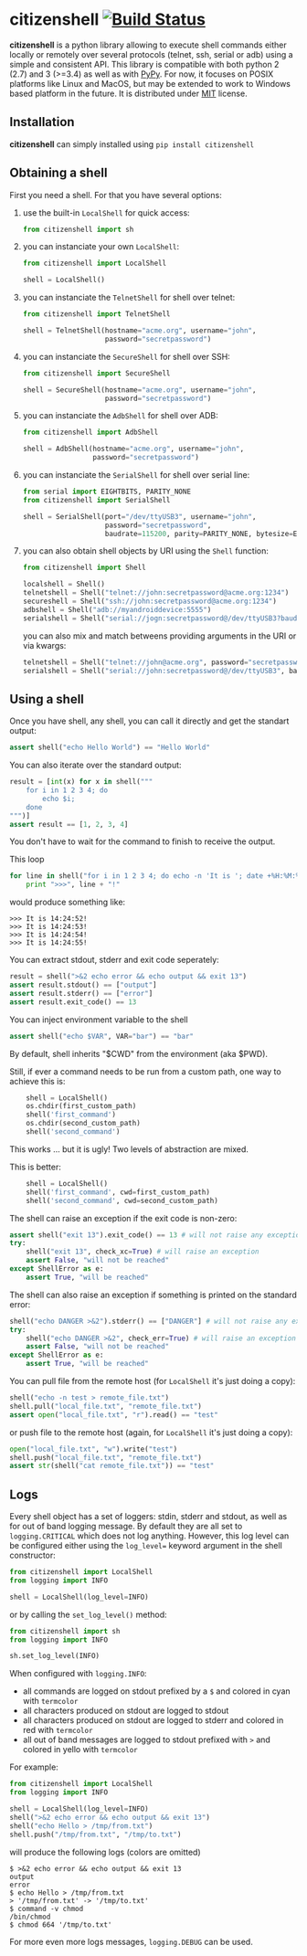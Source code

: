 # citizenshell [![Build Status](https://travis-ci.org/meuter/citizenshell.svg?branch=master)](https://travis-ci.org/meuter/citizenshell)

__citizenshell__ is a python library allowing to execute shell commands either locally or remotely over several protocols (telnet, ssh, serial or adb) using a simple and consistent API. This library is compatible with both python 2 (2.7) and 3 (>=3.4) as well as with [PyPy](https://pypy.org/). For now, it focuses on POSIX platforms like Linux and MacOS, but may be extended to work to Windows based platform in the future. It is distributed under
[MIT](https://opensource.org/licenses/MIT) license.

## Installation

__citizenshell__ can simply installed using `pip install citizenshell`

## Obtaining a shell

First you need a shell. For that you have several options:

1. use the built-in `LocalShell` for quick access:

    ```python
    from citizenshell import sh
    ```

2. you can instanciate your own `LocalShell`:

    ```python
    from citizenshell import LocalShell

    shell = LocalShell()
    ```

3. you can instanciate the `TelnetShell` for shell over telnet:

    ```python
    from citizenshell import TelnetShell

    shell = TelnetShell(hostname="acme.org", username="john",
                        password="secretpassword")
    ```

4. you can instanciate the `SecureShell` for shell over SSH:

    ```python
    from citizenshell import SecureShell

    shell = SecureShell(hostname="acme.org", username="john",
                        password="secretpassword")
    ```

5. you can instanciate the `AdbShell` for shell over ADB:

    ```python
    from citizenshell import AdbShell

    shell = AdbShell(hostname="acme.org", username="john",
                     password="secretpassword")
    ```

6. you can instanciate the `SerialShell` for shell over serial line:

    ```python
    from serial import EIGHTBITS, PARITY_NONE
    from citizenshell import SerialShell

    shell = SerialShell(port="/dev/ttyUSB3", username="john",
                        password="secretpassword",
                        baudrate=115200, parity=PARITY_NONE, bytesize=EIGHTBITS)
    ```

7. you can also obtain shell objects by URI using the `Shell` function:

    ```python
    from citizenshell import Shell

    localshell = Shell()
    telnetshell = Shell("telnet://john:secretpassword@acme.org:1234")
    secureshell = Shell("ssh://john:secretpassword@acme.org:1234")
    adbshell = Shell("adb://myandroiddevice:5555")
    serialshell = Shell("serial://jogn:secretpassword@/dev/ttyUSB3?baudrate=115200")
    ```

    you can also mix and match betweens providing arguments in the URI or via kwargs:

    ```python
    telnetshell = Shell("telnet://john@acme.org", password="secretpassword", port=1234)
    serialshell = Shell("serial://john:secretpassword@/dev/ttyUSB3", baudrate=115200)
    ```

## Using a shell

Once you have shell, any shell, you can call it directly and get the standart output:

```python
assert shell("echo Hello World") == "Hello World"
```

You can also iterate over the standard output:

```python
result = [int(x) for x in shell("""
    for i in 1 2 3 4; do
        echo $i;
    done
""")]
assert result == [1, 2, 3, 4]
```

You don't have to wait for the command to finish to receive the output.

This loop

```python
for line in shell("for i in 1 2 3 4; do echo -n 'It is '; date +%H:%M:%S; sleep 1; done", wait=False)
    print ">>>", line + "!"
```

would produce something like:

```text
>>> It is 14:24:52!
>>> It is 14:24:53!
>>> It is 14:24:54!
>>> It is 14:24:55!
```

You can extract stdout, stderr and exit code seperately:

```python
result = shell(">&2 echo error && echo output && exit 13")
assert result.stdout() == ["output"]
assert result.stderr() == ["error"]
assert result.exit_code() == 13
```

You can inject environment variable to the shell

```python
assert shell("echo $VAR", VAR="bar") == "bar"
```

By default, shell inherits "$CWD" from the environment (aka $PWD).

Still, if ever a command needs to be run from a custom path, one
way to achieve this is:

```python
    shell = LocalShell()
    os.chdir(first_custom_path)
    shell('first_command')
    os.chdir(second_custom_path)
    shell('second_command')
```

This works ... but it is ugly! Two levels of abstraction are mixed.

This is better:

```python
    shell = LocalShell()
    shell('first_command', cwd=first_custom_path)
    shell('second_command', cwd=second_custom_path)
```

The shell can raise an exception if the exit code is non-zero:

```python
assert shell("exit 13").exit_code() == 13 # will not raise any exception
try:
    shell("exit 13", check_xc=True) # will raise an exception
    assert False, "will not be reached"
except ShellError as e:
    assert True, "will be reached"
```

The shell can also raise an exception if something is printed on the standard error:

```python
shell("echo DANGER >&2").stderr() == ["DANGER"] # will not raise any exception
try:
    shell("echo DANGER >&2", check_err=True) # will raise an exception
    assert False, "will not be reached"
except ShellError as e:
    assert True, "will be reached"
```

You can pull file from the remote host (for `LocalShell` it's just doing a copy):

```python
shell("echo -n test > remote_file.txt")
shell.pull("local_file.txt", "remote_file.txt")
assert open("local_file.txt", "r").read() == "test"
```

or push file to the remote host (again, for `LocalShell` it's just doing a copy):

```python
open("local_file.txt", "w").write("test")
shell.push("local_file.txt", "remote_file.txt")
assert str(shell("cat remote_file.txt")) == "test"
```

## Logs

Every shell object has a set of loggers: stdin, stderr and stdout, as well as for out of band logging message. 
By default they are all set to `logging.CRITICAL` which does not log anything. However, this log level
can be configured either using the `log_level=` keyword argument in the shell constructor:

```python
from citizenshell import LocalShell
from logging import INFO

shell = LocalShell(log_level=INFO)
```

or by calling the `set_log_level()` method:

```python
from citizenshell import sh
from logging import INFO

sh.set_log_level(INFO)
```

When configured with `logging.INFO`:
- all commands are logged on stdout prefixed by a `$` and colored in cyan with `termcolor`
- all characters produced on stdout are logged to stdout
- all characters produced on stdout are logged to stderr and colored in red with `termcolor`
- all out of band messages are logged to stdout prefixed with `>` and colored in yello with `termcolor`

For example:

```python
from citizenshell import LocalShell
from logging import INFO

shell = LocalShell(log_level=INFO)
shell(">&2 echo error && echo output && exit 13")
shell("echo Hello > /tmp/from.txt")
shell.push("/tmp/from.txt", "/tmp/to.txt")
```

will produce the following logs (colors are omitted)

```
$ >&2 echo error && echo output && exit 13
output
error
$ echo Hello > /tmp/from.txt
> '/tmp/from.txt' -> '/tmp/to.txt'
$ command -v chmod
/bin/chmod
$ chmod 664 '/tmp/to.txt'
```

For more even more logs messages, `logging.DEBUG` can be used. 

